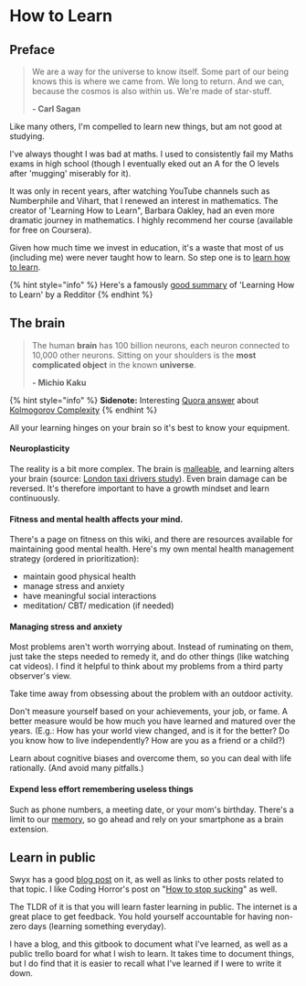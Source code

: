 # How to Learn

## Preface

> We are a way for the universe to know itself. Some part of our being knows this is where we came from. We long to return. And we can, because the cosmos is also within us. We're made of star-stuff.
>
>  **- Carl Sagan**

Like many others, I'm compelled to learn new things, but am not good at studying.

I've always thought I was bad at maths. I used to consistently fail my Maths exams in high school \(though I eventually eked out an A for the O levels after 'mugging' miserably for it\).

It was only in recent years, after watching YouTube channels such as Numberphile and Vihart, that I renewed an interest in mathematics. The creator of 'Learning How to Learn", Barbara Oakley, had an even more dramatic journey in mathematics. I highly recommend her course \(available for free on Coursera\).

Given how much time we invest in education, it's a waste that most of us \(including me\) were never taught how to learn. So step one is to [learn how to learn](https://www.youtube.com/watch?v=vd2dtkMINIw).

{% hint style="info" %}
Here's a famously [good summary](https://www.reddit.com/r/GetMotivated/comments/5950tm/text_i_just_finished_the_online_coursera_course/) of 'Learning How to Learn' by a Redditor
{% endhint %}

## The brain

> The human **brain** has 100 billion neurons, each neuron connected to 10,000 other neurons. Sitting on your shoulders is the **most complicated object** in the known **universe**.
>
>  **- Michio Kaku**

{% hint style="info" %}
**Sidenote:** Interesting [Quora answer](https://www.quora.com/What-is-the-2nd-most-complex-structure-in-the-universe-after-the-human-brain/answer/John-Bailey-43) about [Kolmogorov Complexity](https://arxiv.org/abs/1710.06846)
{% endhint %}

All your learning hinges on your brain so it's best to know your equipment.

#### Neuroplasticity

The reality is a bit more complex. The brain is [malleable](https://sharpbrains.com/blog/2008/02/26/brain-plasticity-how-learning-changes-your-brain/), and learning alters your brain \(source: [London taxi drivers study](https://www.ncbi.nlm.nih.gov/pubmed/17024677)\).  Even brain damage can be reversed. It's therefore important to have a growth mindset and learn continuously. 

#### Fitness and mental health affects your mind.

 There's a page on fitness on this wiki, and there are resources available for maintaining good mental health. Here's my own mental health management strategy \(ordered in prioritization\):

* maintain good physical health
* manage stress and anxiety
* have meaningful social interactions
* meditation/ CBT/ medication \(if needed\)



#### Managing stress and anxiety

Most problems aren't worth worrying about. Instead of ruminating on them, just take the steps needed to remedy it, and do other things \(like watching cat videos\). I find it helpful to think about my problems from a third party observer's view. 

Take time away from obsessing about the problem with an outdoor activity.

Don't measure yourself based on your achievements, your job, or fame. A better measure would be how much you have learned and matured over the years. \(E.g.: How has your world view changed, and is it for the better? Do you know how to live independently? How are you as a friend or a child?\)  

Learn about cognitive biases and overcome them, so you can deal with life rationally. \(And avoid many pitfalls.\)



#### Expend less effort remembering useless things

Such as phone numbers, a meeting date, or your mom's birthday. There's a limit to our [memory](https://www.sciencedaily.com/releases/2018/04/180426110502.htm), so go ahead and rely on your smartphone as a brain extension.

## Learn in public

 Swyx has a good [blog post](https://www.swyx.io/writing/learn-in-public/) on it, as well as links to other posts related to that topic. I like Coding Horror's post on "[How to stop sucking](https://blog.codinghorror.com/how-to-stop-sucking-and-be-awesome-instead/)" as well.

The TLDR of it is that you will learn faster learning in public. The internet is a great place to get feedback. You hold yourself accountable for having non-zero days \(learning something everyday\). 

I have a blog, and this gitbook to document what I've learned, as well as a public trello board for what I wish to learn. It takes time to document things, but I do find that it is easier to recall what I've learned if I were to write it down. 


